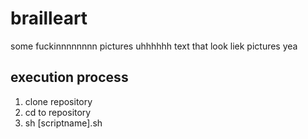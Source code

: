 # brailleart
some fuckinnnnnnnn pictures uhhhhhh text that look liek pictures yea
## execution process
1. clone repository
2. cd to repository
3. sh [scriptname].sh
